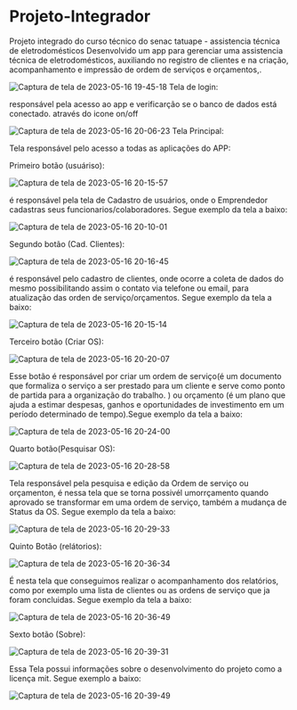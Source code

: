 # Projeto-Integrador
Projeto integrado do curso técnico do senac tatuape - assistencia técnica de eletrodomésticos 
Desenvolvido um app para gerenciar uma assistencia técnica de eletrodomésticos, auxiliando no registro de clientes e na criação, acompanhamento e impressão de ordem de serviços e orçamentos,.

![Captura de tela de 2023-05-16 19-45-18](https://github.com/felipeparisi/Projeto-Integrador/assets/93685167/cff0b469-c496-4507-a2eb-77b9d9255894)  Tela de login:


responsável pela acesso ao app e verificarção se o banco de dados está conectado. através do icone on/off


![Captura de tela de 2023-05-16 20-06-23](https://github.com/felipeparisi/Projeto-Integrador/assets/93685167/05590e9a-2d98-46f1-ac92-301e393eccde) Tela Principal:



Tela responsável pelo acesso a todas as aplicações do APP:


Primeiro botão (usuáriso): 

![Captura de tela de 2023-05-16 20-15-57](https://github.com/felipeparisi/Projeto-Integrador/assets/93685167/47ac2ff4-23bc-43b9-a26f-0e66d6c5f07d)

é responsável pela tela de Cadastro de usuários, onde o Emprendedor cadastras seus funcionarios/colaboradores. Segue exemplo da tela a baixo: 


![Captura de tela de 2023-05-16 20-10-01](https://github.com/felipeparisi/Projeto-Integrador/assets/93685167/ebcc81bb-52fe-49a8-afcd-4be59e80dcd2)


Segundo botão (Cad. Clientes): 

![Captura de tela de 2023-05-16 20-16-45](https://github.com/felipeparisi/Projeto-Integrador/assets/93685167/dbeadd45-23f8-4a72-8eb6-5716f18e0548)


é responsável pelo cadastro de clientes, onde ocorre a coleta de dados do mesmo possibilitando assim o contato via telefone ou email, para atualização das orden de serviço/orçamentos. Segue exemplo da tela a baixo: 


![Captura de tela de 2023-05-16 20-15-14](https://github.com/felipeparisi/Projeto-Integrador/assets/93685167/fbfbd28a-bea2-4d6b-a14a-7126074a5edf)

Terceiro botão (Criar OS):

![Captura de tela de 2023-05-16 20-20-07](https://github.com/felipeparisi/Projeto-Integrador/assets/93685167/469f6849-9cec-450a-ac1e-47de854ad4d1)


Esse botão é responsável  por criar um ordem de serviço(é um documento que formaliza o serviço a ser prestado para um cliente e serve como ponto de partida para a organização do trabalho. ) ou orçamento (é um plano que ajuda a estimar despesas, ganhos e oportunidades de investimento em um período determinado de tempo).Segue exemplo da tela a baixo: 


![Captura de tela de 2023-05-16 20-24-00](https://github.com/felipeparisi/Projeto-Integrador/assets/93685167/e3c61171-965b-4434-aa40-04351d7cf3c4)

Quarto botão(Pesquisar OS):

![Captura de tela de 2023-05-16 20-28-58](https://github.com/felipeparisi/Projeto-Integrador/assets/93685167/77dc8d93-0f0e-4ab8-97b3-83281cc44cd4)

Tela responsável pela pesquisa e edição da Ordem de serviço ou orçamenton, é nessa tela que se torna possivél umorrçamento quando aprovado se transformar em uma ordem de serviço, também a mudança de Status da OS. Segue exemplo da tela a baixo: 


![Captura de tela de 2023-05-16 20-29-33](https://github.com/felipeparisi/Projeto-Integrador/assets/93685167/d473c23a-c4d1-43f0-a7f3-ee916c4434b1)


Quinto Botão (relátorios):

![Captura de tela de 2023-05-16 20-36-34](https://github.com/felipeparisi/Projeto-Integrador/assets/93685167/5a475068-c113-41df-bb79-5d71fdd34fdb)

É nesta tela que conseguimos realizar o acompanhamento dos relatórios, como por exemplo uma lista de clientes ou as ordens de serviço que ja foram concluidas. Segue exemplo da tela a baixo:  


![Captura de tela de 2023-05-16 20-36-49](https://github.com/felipeparisi/Projeto-Integrador/assets/93685167/d95e9b5b-00e2-4205-9ecb-72c7e65076d6)

Sexto botão (Sobre):

![Captura de tela de 2023-05-16 20-39-31](https://github.com/felipeparisi/Projeto-Integrador/assets/93685167/97c5511e-1d42-466b-b0e3-37d358990f03)

Essa Tela possui informações sobre o desenvolvimento do projeto como a licença mit. Segue exemplo a baixo:

![Captura de tela de 2023-05-16 20-39-49](https://github.com/felipeparisi/Projeto-Integrador/assets/93685167/c2be6f2c-f3ee-4a6f-93a3-2f1d94e728e0)
